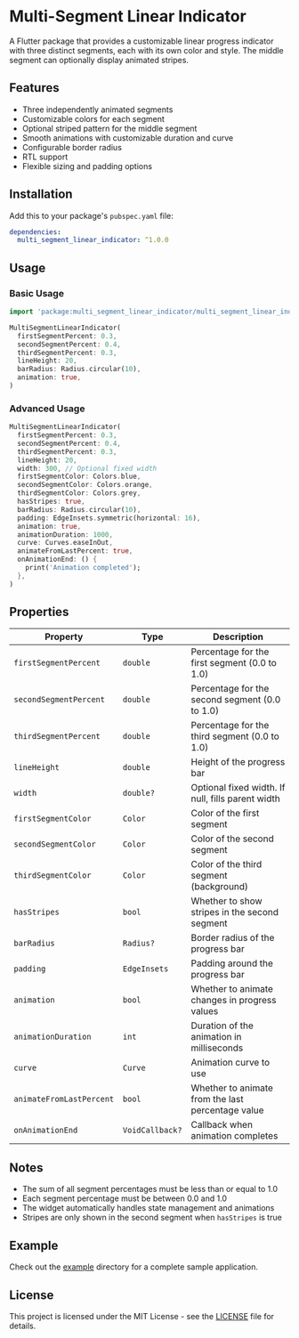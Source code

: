 # Multi-Segment Linear Indicator

A Flutter package that provides a customizable linear progress indicator with three distinct segments, each with its own color and style. The middle segment can optionally display animated stripes.

## Features

- Three independently animated segments
- Customizable colors for each segment
- Optional striped pattern for the middle segment
- Smooth animations with customizable duration and curve
- Configurable border radius
- RTL support
- Flexible sizing and padding options

## Installation

Add this to your package's `pubspec.yaml` file:

```yaml
dependencies:
  multi_segment_linear_indicator: ^1.0.0
```

## Usage

### Basic Usage

```dart
import 'package:multi_segment_linear_indicator/multi_segment_linear_indicator.dart';

MultiSegmentLinearIndicator(
  firstSegmentPercent: 0.3,
  secondSegmentPercent: 0.4,
  thirdSegmentPercent: 0.3,
  lineHeight: 20,
  barRadius: Radius.circular(10),
  animation: true,
)
```

### Advanced Usage

```dart
MultiSegmentLinearIndicator(
  firstSegmentPercent: 0.3,
  secondSegmentPercent: 0.4,
  thirdSegmentPercent: 0.3,
  lineHeight: 20,
  width: 300, // Optional fixed width
  firstSegmentColor: Colors.blue,
  secondSegmentColor: Colors.orange,
  thirdSegmentColor: Colors.grey,
  hasStripes: true,
  barRadius: Radius.circular(10),
  padding: EdgeInsets.symmetric(horizontal: 16),
  animation: true,
  animationDuration: 1000,
  curve: Curves.easeInOut,
  animateFromLastPercent: true,
  onAnimationEnd: () {
    print('Animation completed');
  },
)
```

## Properties

| Property                 | Type            | Description                                       |
| ------------------------ | --------------- | ------------------------------------------------- |
| `firstSegmentPercent`    | `double`        | Percentage for the first segment (0.0 to 1.0)     |
| `secondSegmentPercent`   | `double`        | Percentage for the second segment (0.0 to 1.0)    |
| `thirdSegmentPercent`    | `double`        | Percentage for the third segment (0.0 to 1.0)     |
| `lineHeight`             | `double`        | Height of the progress bar                        |
| `width`                  | `double?`       | Optional fixed width. If null, fills parent width |
| `firstSegmentColor`      | `Color`         | Color of the first segment                        |
| `secondSegmentColor`     | `Color`         | Color of the second segment                       |
| `thirdSegmentColor`      | `Color`         | Color of the third segment (background)           |
| `hasStripes`             | `bool`          | Whether to show stripes in the second segment     |
| `barRadius`              | `Radius?`       | Border radius of the progress bar                 |
| `padding`                | `EdgeInsets`    | Padding around the progress bar                   |
| `animation`              | `bool`          | Whether to animate changes in progress values     |
| `animationDuration`      | `int`           | Duration of the animation in milliseconds         |
| `curve`                  | `Curve`         | Animation curve to use                            |
| `animateFromLastPercent` | `bool`          | Whether to animate from the last percentage value |
| `onAnimationEnd`         | `VoidCallback?` | Callback when animation completes                 |

## Notes

- The sum of all segment percentages must be less than or equal to 1.0
- Each segment percentage must be between 0.0 and 1.0
- The widget automatically handles state management and animations
- Stripes are only shown in the second segment when `hasStripes` is true

## Example

Check out the [example](example) directory for a complete sample application.

## License

This project is licensed under the MIT License - see the [LICENSE](LICENSE) file for details.
